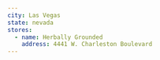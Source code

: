 ```yaml
---
city: Las Vegas
state: nevada
stores:
  - name: Herbally Grounded
    address: 4441 W. Charleston Boulevard
---
```

